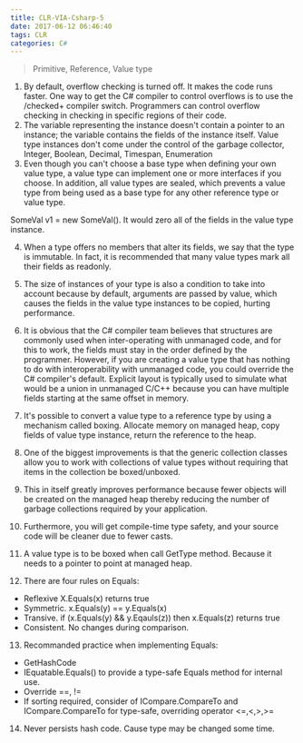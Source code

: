 ```yaml
---
title: CLR-VIA-Csharp-5
date: 2017-06-12 06:46:40
tags: CLR
categories: C#
---
```

> Primitive, Reference, Value type
<!--more-->

1. By default, overflow checking is turned off. It makes the code runs faster. One way to get the C# compiler to control overflows is to use the /checked+ compiler switch. Programmers can control overflow checking in checking in specific regions of their code.
2. The variable representing the instance doesn't contain a pointer to an instance; the variable contains the fields of the instance itself. Value type instances don't come under the control of the garbage collector, Integer, Boolean, Decimal, Timespan, Enumeration
3. Even though you can't choose a base type when defining your own value type, a value type can implement one or more interfaces if you choose. In addition, all value types are sealed, which prevents a value type from being used as a base type for any other reference type or value type.

SomeVal v1 = new SomeVal(). It would zero all of the fields in the value type instance.

4. When a type offers no members that alter its fields, we say that the type is immutable. In fact, it is recommended that many value types mark all their fields as readonly.

5. The size of instances of your type is also a condition to take into account because by default, arguments are passed by value, which causes the fields in the value type instances to be copied, hurting performance.

6. It is obvious that the C# compiler team believes that structures are commonly used when inter-operating with unmanaged code, and for this to work, the fields must stay in the order defined by the programmer. However, if you are creating a value type that has nothing to do with interoperability with unmanaged code, you could override the C# compiler's default. Explicit layout is typically used to simulate what would be a union in unmanaged C/C++ because you can have multiple fields starting at the same offset in memory.

7. It's possible to convert a value type to a reference type by using a mechanism called boxing. Allocate memory on managed heap, copy fields of value type instance, return the reference to the heap.

8. One of the biggest improvements is that the generic collection classes allow you to work with collections of value types without requiring that items in the collection be boxed/unboxed.

9. This in itself greatly improves performance because fewer objects will be created on the managed heap thereby reducing the number of garbage collections required by your application.

10. Furthermore, you will get compile-time type safety, and your source code will be cleaner due to fewer casts.

11. A value type is to be boxed when call GetType method. Because it needs to a pointer to point at managed heap.

12. There are four rules on Equals:
 - Reflexive X.Equals(x) returns true
 - Symmetric. x.Equals(y) == y.Equals(x)
 - Transive. if (x.Equals(y) && y.Eqauls(z)) then x.Equals(z) returns true
 - Consistent. No changes during comparison.
13. Recommanded practice when implementing Equals:
 - GetHashCode
 - IEquatable<T>.Equals() to provide a type-safe Equals method for internal use.
 - Override ==, !=
 - If sorting required, consider of ICompare.CompareTo and ICompare<T>.CompareTo for type-safe, overriding operator <=,<,>,>=
14. Never persists hash code. Cause type may be changed some time.
